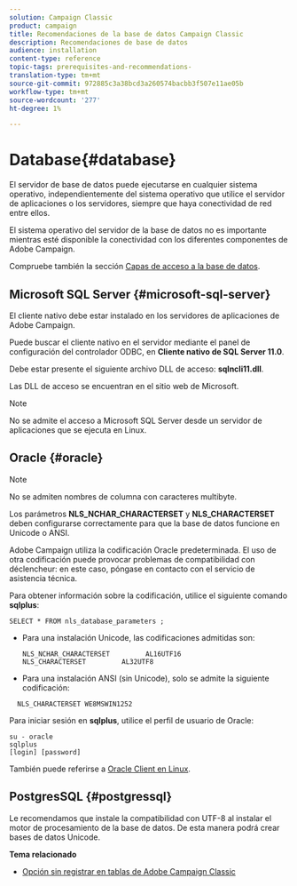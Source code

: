 ```yaml
---
solution: Campaign Classic
product: campaign
title: Recomendaciones de la base de datos Campaign Classic
description: Recomendaciones de base de datos
audience: installation
content-type: reference
topic-tags: prerequisites-and-recommendations-
translation-type: tm+mt
source-git-commit: 972885c3a38bcd3a260574bacbb3f507e11ae05b
workflow-type: tm+mt
source-wordcount: '277'
ht-degree: 1%

---
```



# Database{#database}

El servidor de base de datos puede ejecutarse en cualquier sistema operativo, independientemente del sistema operativo que utilice el servidor de aplicaciones o los servidores, siempre que haya conectividad de red entre ellos.

El sistema operativo del servidor de la base de datos no es importante mientras esté disponible la conectividad con los diferentes componentes de Adobe Campaign.

Compruebe también la sección [Capas de acceso a la base de datos](../../installation/using/prerequisites-of-campaign-installation-in-linux.md#database-access-layers).

## Microsoft SQL Server {#microsoft-sql-server}

El cliente nativo debe estar instalado en los servidores de aplicaciones de Adobe Campaign.

Puede buscar el cliente nativo en el servidor mediante el panel de configuración del controlador ODBC, en **Cliente nativo de SQL Server 11.0**.

Debe estar presente el siguiente archivo DLL de acceso: **sqlncli11.dll**.

Las DLL de acceso se encuentran en el sitio web de Microsoft.

>[!NOTE]
>
>No se admite el acceso a Microsoft SQL Server desde un servidor de aplicaciones que se ejecuta en Linux.

## Oracle {#oracle}

>[!NOTE]
>
>No se admiten nombres de columna con caracteres multibyte.

Los parámetros **NLS_NCHAR_CHARACTERSET** y **NLS_CHARACTERSET** deben configurarse correctamente para que la base de datos funcione en Unicode o ANSI.

Adobe Campaign utiliza la codificación Oracle predeterminada. El uso de otra codificación puede provocar problemas de compatibilidad con déclencheur: en este caso, póngase en contacto con el servicio de asistencia técnica.

Para obtener información sobre la codificación, utilice el siguiente comando **sqlplus**:

```
SELECT * FROM nls_database_parameters ;
```

* Para una instalación Unicode, las codificaciones admitidas son:

   ```
   NLS_NCHAR_CHARACTERSET         AL16UTF16
   NLS_CHARACTERSET         AL32UTF8
   ```

* Para una instalación ANSI (sin Unicode), solo se admite la siguiente codificación:

```
  NLS_CHARACTERSET WE8MSWIN1252
```

Para iniciar sesión en **sqlplus**, utilice el perfil de usuario de Oracle:

```
su - oracle 
sqlplus 
[login] [password]
```

También puede referirse a [Oracle Client en Linux](../../installation/using/installing-packages-with-linux.md#oracle-client-in-linux).

## PostgresSQL {#postgressql}

Le recomendamos que instale la compatibilidad con UTF-8 al instalar el motor de procesamiento de la base de datos. De esta manera podrá crear bases de datos Unicode.

**Tema relacionado**

* [Opción sin registrar en tablas de Adobe Campaign Classic](https://helpx.adobe.com/campaign/kb/unlogged-tables-classic.html)
